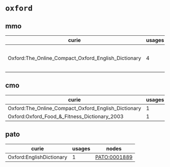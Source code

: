 # `oxford`

## mmo

| curie                                               |   usages | nodes                                                                                                                                                                                                                                      |
|-----------------------------------------------------|----------|--------------------------------------------------------------------------------------------------------------------------------------------------------------------------------------------------------------------------------------------|
| Oxford:The_Online_Compact_Oxford_English_Dictionary |        4 | [MMO:0000255](http://purl.obolibrary.org/obo/MMO_0000255), [MMO:0000286](http://purl.obolibrary.org/obo/MMO_0000286), [MMO:0000454](http://purl.obolibrary.org/obo/MMO_0000454), [MMO:0000455](http://purl.obolibrary.org/obo/MMO_0000455) |

## cmo

| curie                                               |   usages | nodes                                                     |
|-----------------------------------------------------|----------|-----------------------------------------------------------|
| Oxford:The_Online_Compact_Oxford_English_Dictionary |        1 | [CMO:0000956](http://purl.obolibrary.org/obo/CMO_0000956) |
| Oxford:Oxford_Food_&_Fitness_Dictionary_2003        |        1 | [CMO:0001489](http://purl.obolibrary.org/obo/CMO_0001489) |

## pato

| curie                    |   usages | nodes                                                       |
|--------------------------|----------|-------------------------------------------------------------|
| Oxford:EnglishDictionary |        1 | [PATO:0001889](http://purl.obolibrary.org/obo/PATO_0001889) |


